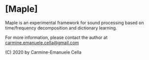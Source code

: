 # [Maple]

Maple is an experimental framework for sound processing based on time/frequency decomposition and dictionary learning.


For more information, please contact the author at carmine.emanuele.cella@gmail.com

(C) 2020 by Carmine-Emanuele Cella


